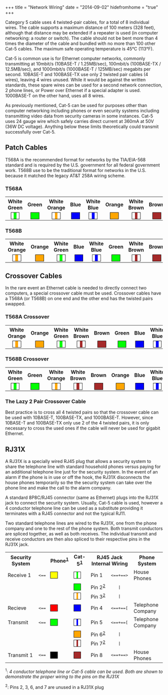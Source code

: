+++
title = "Network Wiring"
date = "2014-09-02"
hidefromhome = "true"
+++

Category 5 cable uses 4 twisted-pair cables, for a total of 8 individual wires.
The cable supports a maximum distance of 100 meters (328 feet), although that
distance may be extended if a repeater is used (in computer networking: a router
or switch). The cable should not be bent more than 4 times the diameter of the
cable and bundled with no more than 100 other Cat-5 cables. The maximum safe
operating temperature is 45&deg;C (113&deg;F).

Cat-5 is common use is for Ethernet computer networks, commonly transmitting at
10mbit/s (10BASE-T / 1.25MB/sec), 100mbit/s (100BASE-TX / 12.5MB/sec), and
1000mbit/s (1000BASE-T / 125MB/sec) megabits per second. 10BASE-T and
100BASE-TX use only 2 twisted pair cables (4 wires), leaving 4 wires unused.
While it would be against the written standards, these spare wires can be used
for a second network connection, 2 phone lines, or Power over Ethernet if a
special adapter is used. 1000BASE-T on the other hand, uses all 8 wires.

As previously mentioned, Cat-5 can be used for purposes other than computer
networking including phones or even security systems including transmitting
video data from security cameras in some instances. Cat-5 uses 24 gauge wire
which safely carries direct current at 360mA at 50V (36W DC voltage). Anything
below these limits theoretically could transmit successfully over Cat-5.


## Patch Cables
T568A is the recommended format for networks by the TIA/EIA-568 standard and is
required by the U.S. government for all federal government work. T568B use to be
the traditional format for networks in the U.S. because it matched the legacy
AT&T 258A wiring scheme.

### T568A
<table style="text-align: center">
    <tr style="text-align: center">
        <th>White<br>Green</th>
        <th>Green</th>
        <th>White<br>Orange</th>
        <th>Blue</th>
        <th>White<br>Blue</th>
        <th>Orange</th>
        <th>White<br>Brown</th>
        <th>Brown</th>
    </tr><tr>
        <td>
            <!-- White / Green -->
            <span style="border: 1px solid #000000">
            <span style="background-color: #FFFFFF">&nbsp;&nbsp;</span><span style="background-color: #00FF00">&nbsp;&nbsp;</span><span style="background-color: #FFFFFF">&nbsp;&nbsp;</span>
            </span>
        </td><td>
            <!-- Green -->
            <span style="border: 1px solid #000000">
            <span style="background-color: #00FF00">&nbsp;&nbsp;&nbsp;&nbsp;&nbsp;&nbsp;</span>
            </span>
        </td><td>
            <!-- White / Orange -->
            <span style="border: 1px solid #000000">
            <span style="background-color: #FFFFFF">&nbsp;&nbsp;</span><span style="background-color: #FFA500">&nbsp;&nbsp;</span><span style="background-color: #FFFFFF">&nbsp;&nbsp;</span>
            </span>
        </td><td>
            <!-- Blue -->
            <span style="border: 1px solid #000000">
            <span style="background-color: #0000FF">&nbsp;&nbsp;&nbsp;&nbsp;&nbsp;&nbsp;</span>
            </span>
        </td><td>
            <!-- White / Blue -->
            <span style="border: 1px solid #000000">
            <span style="background-color: #FFFFFF">&nbsp;&nbsp;</span><span style="background-color: #0000FF">&nbsp;&nbsp;</span><span style="background-color: #FFFFFF">&nbsp;&nbsp;</span>
            </span>
        </td><td>
            <!-- Orange -->
            <span style="border: 1px solid #000000">
            <span style="background-color: #FFA500">&nbsp;&nbsp;&nbsp;&nbsp;&nbsp;&nbsp;</span>
            </span>
        </td><td>
            <!-- White / Brown -->
            <span style="border: 1px solid #000000">
            <span style="background-color: #FFFFFF">&nbsp;&nbsp;</span><span style="background-color: #A52A2A">&nbsp;&nbsp;</span><span style="background-color: #FFFFFF">&nbsp;&nbsp;</span>
            </span>
        </td><td>
            <!-- Brown -->
            <span style="border: 1px solid #000000">
            <span style="background-color: #A52A2A">&nbsp;&nbsp;&nbsp;&nbsp;&nbsp;&nbsp;</span>
            </span>
        </td>
    </tr>
</table>

### T568B
<table style="text-align: center">
    <tr style="text-align: center">
        <th>White<br>Orange</th>
        <th>Orange</th>
        <th>White<br>Green</th>
        <th>Blue</th>
        <th>White<br>Blue</th>
        <th>Green</th>
        <th>White<br>Brown</th>
        <th>Brown</th>
    </tr><tr>
        <td>
            <!-- White / Orange -->
            <span style="border: 1px solid #000000">
            <span style="background-color: #FFFFFF">&nbsp;&nbsp;</span><span style="background-color: #FFA500">&nbsp;&nbsp;</span><span style="background-color: #FFFFFF">&nbsp;&nbsp;</span>
            </span>
        </td><td>
            <!-- Orange -->
            <span style="border: 1px solid #000000">
            <span style="background-color: #FFA500">&nbsp;&nbsp;&nbsp;&nbsp;&nbsp;&nbsp;</span>
            </span>
        </td><td>
            <!-- White / Green -->
            <span style="border: 1px solid #000000">
            <span style="background-color: #FFFFFF">&nbsp;&nbsp;</span><span style="background-color: #00FF00">&nbsp;&nbsp;</span><span style="background-color: #FFFFFF">&nbsp;&nbsp;</span>
            </span>
        </td><td>
            <!-- Blue -->
            <span style="border: 1px solid #000000">
            <span style="background-color: #0000FF">&nbsp;&nbsp;&nbsp;&nbsp;&nbsp;&nbsp;</span>
            </span>
        </td><td>
            <!-- White / Blue -->
            <span style="border: 1px solid #000000">
            <span style="background-color: #FFFFFF">&nbsp;&nbsp;</span><span style="background-color: #0000FF">&nbsp;&nbsp;</span><span style="background-color: #FFFFFF">&nbsp;&nbsp;</span>
            </span>
        </td><td>
            <!-- Green -->
            <span style="border: 1px solid #000000">
            <span style="background-color: #00FF00">&nbsp;&nbsp;&nbsp;&nbsp;&nbsp;&nbsp;</span>
            </span>
        </td><td>
            <!-- White / Brown -->
            <span style="border: 1px solid #000000">
            <span style="background-color: #FFFFFF">&nbsp;&nbsp;</span><span style="background-color: #A52A2A">&nbsp;&nbsp;</span><span style="background-color: #FFFFFF">&nbsp;&nbsp;</span>
            </span>
        </td><td>
            <!-- Brown -->
            <span style="border: 1px solid #000000">
            <span style="background-color: #A52A2A">&nbsp;&nbsp;&nbsp;&nbsp;&nbsp;&nbsp;</span>
            </span>
        </td>
    </tr>
</table>



## Crossover Cables
In the rare event an Ethernet cable is needed to directly connect two computers,
a special crossover cable must be used. Crossover cables have a T568A (or T568B)
on one end and the other end has the twisted pairs swapped.

### T568A Crossover
<table style="text-align: center">
    <tr>
        <th>White<br>Orange</th>
        <th>Orange</th>
        <th>White<br>Green</th>
        <th>White<br>Brown</th>
        <th>Brown</th>
        <th>Green</th>
        <th>Blue</th>
        <th>White<br>Blue</th>
    </tr><tr>
        <td>
            <!-- White / Orange -->
            <span style="border: 1px solid #000000">
            <span style="background-color: #FFFFFF">&nbsp;&nbsp;</span><span style="background-color: #FFA500">&nbsp;&nbsp;</span><span style="background-color: #FFFFFF">&nbsp;&nbsp;</span>
            </span>
        </td><td>
            <!-- Orange -->
            <span style="border: 1px solid #000000">
            <span style="background-color: #FFA500">&nbsp;&nbsp;&nbsp;&nbsp;&nbsp;&nbsp;</span>
            </span>
        </td><td>
            <!-- White / Green -->
            <span style="border: 1px solid #000000">
            <span style="background-color: #FFFFFF">&nbsp;&nbsp;</span><span style="background-color: #00FF00">&nbsp;&nbsp;</span><span style="background-color: #FFFFFF">&nbsp;&nbsp;</span>
            </span>
        </td><td>
            <!-- White / Brown -->
            <span style="border: 1px solid #000000">
            <span style="background-color: #FFFFFF">&nbsp;&nbsp;</span><span style="background-color: #A52A2A">&nbsp;&nbsp;</span><span style="background-color: #FFFFFF">&nbsp;&nbsp;</span>
            </span>
        </td><td>
            <!-- Brown -->
            <span style="border: 1px solid #000000">
            <span style="background-color: #A52A2A">&nbsp;&nbsp;&nbsp;&nbsp;&nbsp;&nbsp;</span>
            </span>
        </td><td>
            <!-- Green -->
            <span style="border: 1px solid #000000">
            <span style="background-color: #00FF00">&nbsp;&nbsp;&nbsp;&nbsp;&nbsp;&nbsp;</span>
            </span>
        </td><td>
            <!-- Blue -->
            <span style="border: 1px solid #000000">
            <span style="background-color: #0000FF">&nbsp;&nbsp;&nbsp;&nbsp;&nbsp;&nbsp;</span>
            </span>
        </td><td>
            <!-- White / Blue -->
            <span style="border: 1px solid #000000">
            <span style="background-color: #FFFFFF">&nbsp;&nbsp;</span><span style="background-color: #0000FF">&nbsp;&nbsp;</span><span style="background-color: #FFFFFF">&nbsp;&nbsp;</span>
            </span>
        </td>
    </tr>
</table>

### T568B Crossover

<table style="text-align: center">
    <tr>
        <th>White<br>Green</th>
        <th>Green</th>
        <th>White<br>Orange</th>
        <th>White<br>Brown</th>
        <th>Brown</th>
        <th>Orange</th>
        <th>Blue</th>
        <th>White<br>Blue</th>
    </tr><tr>
        <td>
            <!-- White / Green -->
            <span style="border: 1px solid #000000">
            <span style="background-color: #FFFFFF">&nbsp;&nbsp;</span><span style="background-color: #00FF00">&nbsp;&nbsp;</span><span style="background-color: #FFFFFF">&nbsp;&nbsp;</span>
            </span>
        </td><td>
            <!-- Green -->
            <span style="border: 1px solid #000000">
            <span style="background-color: #00FF00">&nbsp;&nbsp;&nbsp;&nbsp;&nbsp;&nbsp;</span>
            </span>
        </td><td>
            <!-- White / Orange -->
            <span style="border: 1px solid #000000">
            <span style="background-color: #FFFFFF">&nbsp;&nbsp;</span><span style="background-color: #FFA500">&nbsp;&nbsp;</span><span style="background-color: #FFFFFF">&nbsp;&nbsp;</span>
            </span>
        </td><td>
            <!-- White / Brown -->
            <span style="border: 1px solid #000000">
            <span style="background-color: #FFFFFF">&nbsp;&nbsp;</span><span style="background-color: #A52A2A">&nbsp;&nbsp;</span><span style="background-color: #FFFFFF">&nbsp;&nbsp;</span>
            </span>
        </td><td>
            <!-- Brown -->
            <span style="border: 1px solid #000000">
            <span style="background-color: #A52A2A">&nbsp;&nbsp;&nbsp;&nbsp;&nbsp;&nbsp;</span>
            </span>
        </td><td>
            <!-- Orange -->
            <span style="border: 1px solid #000000">
            <span style="background-color: #FFA500">&nbsp;&nbsp;&nbsp;&nbsp;&nbsp;&nbsp;</span>
            </span>
        </td><td>
            <!-- Blue -->
            <span style="border: 1px solid #000000">
            <span style="background-color: #0000FF">&nbsp;&nbsp;&nbsp;&nbsp;&nbsp;&nbsp;</span>
            </span>
        </td><td>
            <!-- White / Blue -->
            <span style="border: 1px solid #000000">
            <span style="background-color: #FFFFFF">&nbsp;&nbsp;</span><span style="background-color: #0000FF">&nbsp;&nbsp;</span><span style="background-color: #FFFFFF">&nbsp;&nbsp;</span>
            </span>
        </td>
    </tr>
</table>


### The Lazy 2 Pair Crossover Cable
Best practice is to cross all 4 twisted pairs so that the crossover cable can be
used with 10BASE-T, 100BASE-TX, and 1000BASE-T. However, since 10BASE-T and
100BASE-TX only use 2 of the 4 twisted pairs, it is only necessary to cross the
used ones if the cable will never be used for gigabit Ethernet.



## RJ31X
A RJ31X is a specially wired RJ45 plug that allows a security system to share
the telephone line with standard household phones versus paying for an
additional telephone line just for the security system. In the event of an alarm
if the phone is in use or off the hook, the RJ31X disconnects the house phones
temporarily so the the security system can take over the phone line and make the
call to the alarm company.

A standard 8P8C/RJ45 connector (same as Ethernet) plugs into the RJ31X jack to
connect the security system. Usually, Cat-5 cable is used, however a 4 conductor
telephone line can be used as a substitute providing it terminates with a RJ45
connector and not the typical RJ11.

Two standard telephone lines are wired to the RJ31X, one from the phone company
and one to the rest of the phone system. Both transmit conductors are spliced
together, as well as both receives. The individual transmit and receive
conductors are then also spliced to their respective pins in the RJ31X jack.


<table>
    <tr>
        <th>Security System</th>
        <th><!-- used for arrows --></th>
        <th>Phone<sup><a href="#wiring">1</a></sup></th>
        <th>Cat-5<sup><a href="#wiring">1</a></sup></th>
        <th colspan="2">RJ45 Jack Internal Wiring</th>
        <th>Phone System</th>
    </tr><tr>
        <td>Receive&nbsp;1</td>
        <td style="font-family: monospace">&lt;==</td>
        <td>
            <span style="border: 1px solid #000000; background-color: #FFFF00" title="Yellow">
            &nbsp;
            <span>&nbsp;</span>
            &nbsp;
            </span>
        </td>
        <td>
            <span style="border: 1px solid #000000; background-color: #FFFFFF" title="White Green">
            &nbsp;
            <span style="background-color: #00FF00">&nbsp;</span>
            &nbsp;
            </span>
        </td>
        <td>Pin&nbsp;1</td>
        <td style="font-family: monospace">&lt;==+==&gt;</td>
        <td>House Phones</td>
    </tr><tr>
        <td></td>
        <td></td>
        <td></td>
        <td>
            <span style="border: 1px solid #000000; background-color: #00FF00" title="Green">
            &nbsp;
            <span>&nbsp;</span>
            &nbsp;
            </span>
        </td>
        <td>Pin&nbsp;2<sup><a href="#unused">2</a></sup></td>
        <td style="font-family: monospace">&nbsp;&nbsp;&nbsp;|&nbsp;&nbsp;&nbsp;</td>
        <td></td>
    </tr><tr>
        <td></td>
        <td></td>
        <td></td>
        <td>
            <span style="border: 1px solid #000000; background-color: #FFFFFF" title="White Orange">
            &nbsp;
            <span style="background-color: #FFA500">&nbsp;</span>
            &nbsp;
            </span>
        </td>
        <td>Pin&nbsp;3<sup><a href="#unused">2</a></sup></td>
        <td style="font-family: monospace">&nbsp;&nbsp;&nbsp;|&nbsp;&nbsp;&nbsp;</td>
        <td></td>
    </tr><tr>
        <td>Recieve</td>
        <td style="font-family: monospace">&lt;==</td>
        <td>
            <span style="border: 1px solid #000000; background-color: #FF0000" title="Red">
            &nbsp;
            <span>&nbsp;</span>
            &nbsp;
            </span>
        </td>
        <td>
            <span style="border: 1px solid #000000; background-color: #0000FF" title="Blue">
            &nbsp;
            <span>&nbsp;</span>
            &nbsp;
            </span>
        </td>
        <td>Pin&nbsp;4</td>
        <td style="font-family: monospace">&lt;==+==[</td>
        <td>Telephone Company</td>
    </tr><tr>
        <td>Transmit</td>
        <td style="font-family: monospace">&lt;==</td>
        <td>
            <span style="border: 1px solid #000000; background-color: #00FF00" title="Green">
            &nbsp;
            <span>&nbsp;</span>
            &nbsp;
            </span>
        </td><td>
            <span style="border: 1px solid #000000; background-color: #FFFFFF" title="White Blue">
            &nbsp;
            <span style="background-color: #0000FF">&nbsp;</span>
            &nbsp;
            </span>
        </td>
        <td>Pin&nbsp;5</td>
        <td style="font-family: monospace">&lt;==+==[</td>
        <td>Telephone Company</td>
    </tr><tr>
        <td></td>
        <td></td>
        <td></td>
        <td>
            <span style="border: 1px solid #000000; background-color: #FFA500" title="Orange">
            &nbsp;
            <span>&nbsp;</span>
            &nbsp;
            </span>
        </td>
        <td>Pin&nbsp;6<sup><a href="#unused">2</a></sup></td>
        <td style="font-family: monospace">&nbsp;&nbsp;&nbsp;|&nbsp;&nbsp;&nbsp;</td>
        <td></td>
    </tr><tr>
        <td></td>
        <td></td>
        <td></td>
        <td>
            <span style="border: 1px solid #000000; background-color: #FFFFFF" title="White Brown">
            &nbsp;
            <span style="background-color: #A52A2A">&nbsp;</span>
            &nbsp;
            </span>
        </td>
        <td>Pin&nbsp;7<sup><a href="#unused">2</a></sup></td>
        <td style="font-family: monospace">&nbsp;&nbsp;&nbsp;|&nbsp;&nbsp;&nbsp;</td>
        <td></td>
    </tr><tr>
        <td>Transmit&nbsp;1</td>
        <td style="font-family: monospace">&lt;==</td>
        <td>
            <span style="border: 1px solid #000000; background-color: #000000" title="Black">
            &nbsp;
            <span>&nbsp;</span>
            &nbsp;
            </span>
        </td>
        <td>
            <span style="border: 1px solid #000000; background-color: #A52A2A" title="Brown">
            &nbsp;
            <span>&nbsp;</span>
            &nbsp;
            </span>
        </td>
        <td>Pin&nbsp;8</td>
        <td style="font-family: monospace">&lt;==+==&gt;</td>
        <td>House Phones</td>
    </tr>
</table>


<sup><a name="wiring">1</a></sup>: <em>4 conductor telephone line or Cat-5 cable
can be used. Both are shown to demonstrate the proper wiring to the pins on the
RJ31X</em>

<sup><a name="#unused">2</a></sup>: Pins 2, 3, 6, and 7 are unused in a RJ31X
plug<em></em>
